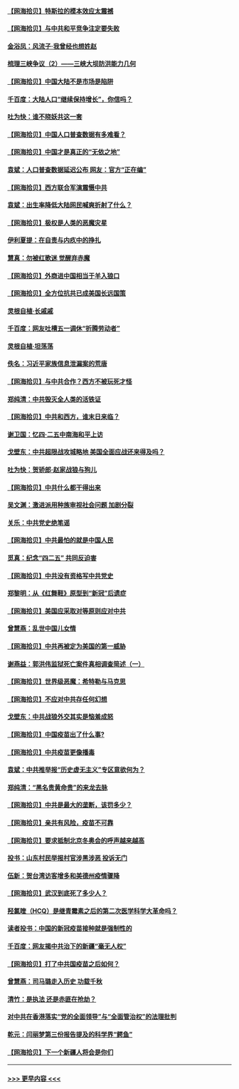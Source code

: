 #### [【网海拾贝】特斯拉的模本效应太震撼](../pages/nsc993/n12925626.md?t=05060652) 
#### [【网海拾贝】与中共和平竞争注定要失败](../pages/nsc993/n12923326.md?t=05060652) 
#### [金浴凤：风流子‧我曾经也想姓赵](../pages/nsc993/n12920911.md?t=05060652) 
#### [梳理三峡争议（2）——三峡大坝防洪能力几何](../pages/nsc993/n12920173.md?t=05060652) 
#### [【网海拾贝】中国大陆不是市场是陷阱](../pages/nsc993/n12920143.md?t=05060652) 
#### [千百度：大陆人口“继续保持增长”，你信吗？](../pages/nsc993/n12918946.md?t=05060652) 
#### [吐为快：谁不晓妖共这一套](../pages/nsc993/n12918941.md?t=05060652) 
#### [【网海拾贝】中国人口普查数据有多难看？](../pages/nsc993/n12917822.md?t=05060652) 
#### [【网海拾贝】中国才是真正的“无依之地”](../pages/nsc993/n12915845.md?t=05060652) 
#### [袁斌：人口普查数据延迟公布 网友：官方“正在编”](../pages/nsc993/n12915748.md?t=05060652) 
#### [【网海拾贝】西方联合军演震慑中共](../pages/nsc993/n12913466.md?t=05060652) 
#### [袁斌：出生率降低大陆网民喊爽折射了什么？](../pages/nsc993/n12913365.md?t=05060652) 
#### [【网海拾贝】极权是人类的恶魔灾星](../pages/nsc993/n12910697.md?t=05060652) 
#### [伊利夏提：在自责与内疚中的挣扎](../pages/nsc993/n12910493.md?t=05060652) 
#### [慧真：勿被红歌迷 觉醒弃赤魔](../pages/nsc993/n12910485.md?t=05060652) 
#### [【网海拾贝】外商进中国相当于羊入狼口](../pages/nsc993/n12908274.md?t=05060652) 
#### [【网海拾贝】全方位抗共已成美国长远国策](../pages/nsc993/n12906878.md?t=05060652) 
#### [灵根自植‧长戚戚](../pages/nsc993/n12905585.md?t=05060652) 
#### [千百度：网友吐槽五一调休“折腾劳动者”](../pages/nsc993/n12905934.md?t=05060652) 
#### [灵根自植‧坦荡荡](../pages/nsc993/n12905562.md?t=05060652) 
#### [佚名：习近平家族信息泄漏案的荒唐](../pages/nsc993/n12904705.md?t=05060652) 
#### [【网海拾贝】与中共合作？西方不被玩死才怪](../pages/nsc993/n12903873.md?t=05060652) 
#### [郑纯清：中共毁灭全人类的活铁证](../pages/nsc993/n12903785.md?t=05060652) 
#### [【网海拾贝】中共和西方，谁末日来临？](../pages/nsc993/n12903482.md?t=05060652) 
#### [谢卫国：忆四‧二五中南海和平上访](../pages/nsc993/n12902192.md?t=05060652) 
#### [戈壁东：中共超限战攻城略地 美国全面应战还来得及吗？](../pages/nsc993/n12902297.md?t=05060652) 
#### [吐为快：贺骄郎‧赵家战狼与狗儿](../pages/nsc993/n12902280.md?t=05060652) 
#### [【网海拾贝】中共什么都干得出来](../pages/nsc993/n12897500.md?t=05060652) 
#### [吴文渊：激进派用种族审视社会问题 加剧分裂](../pages/nsc993/n12893881.md?t=05060652) 
#### [关乐：中共党史绝笔谣](../pages/nsc993/n12897270.md?t=05060652) 
#### [【网海拾贝】中共最怕的就是中国人民](../pages/nsc993/n12894705.md?t=05060652) 
#### [觅真：纪念“四二五” 共同反迫害](../pages/nsc993/n12894553.md?t=05060652) 
#### [【网海拾贝】中共没有资格写中共党史](../pages/nsc993/n12892231.md?t=05060652) 
#### [郑黎明：从《红舞鞋》原型到“新冠”后遗症](../pages/nsc993/n12890469.md?t=05060652) 
#### [【网海拾贝】美国应采取对等原则应对中共](../pages/nsc993/n12889176.md?t=05060652) 
#### [曾慧燕：乱世中国儿女情](../pages/nsc993/n12887931.md?t=05060652) 
#### [【网海拾贝】中共再被定为美国的第一威胁](../pages/nsc993/n12887580.md?t=05060652) 
#### [谢燕益：郭洪伟监狱死亡案件真相调查简述（一）](../pages/nsc993/n12885648.md?t=05060652) 
#### [【网海拾贝】世界级恶魔：希特勒与马克思](../pages/nsc993/n12884062.md?t=05060652) 
#### [【网海拾贝】不应对中共存任何幻想](../pages/nsc993/n12881460.md?t=05060652) 
#### [戈壁东：中共战狼外交其实是恼羞成怒](../pages/nsc993/n12880392.md?t=05060652) 
#### [【网海拾贝】中国疫苗出了什么事?](../pages/nsc993/n12879124.md?t=05060652) 
#### [【网海拾贝】中共疫苗更像播毒](../pages/nsc993/n12876631.md?t=05060652) 
#### [袁斌：中共推举报“历史虚无主义”专区意欲何为？](../pages/nsc993/n12876530.md?t=05060652) 
#### [郑纯清：“黑名贵黄命贵”的来龙去脉](../pages/nsc993/n12875589.md?t=05060652) 
#### [【网海拾贝】中共是最大的垄断，该罚多少？](../pages/nsc993/n12874006.md?t=05060652) 
#### [【网海拾贝】亲共有风险，疫苗不可靠](../pages/nsc993/n12872224.md?t=05060652) 
#### [【网海拾贝】要求抵制北京冬奥会的呼声越来越高](../pages/nsc993/n12868962.md?t=05060652) 
#### [投书：山东村民举报村官涉黑涉恶 投诉无门](../pages/nsc993/n12869726.md?t=05060652) 
#### [伍新：贺台湾访客增多和美德州疫情骤降](../pages/nsc993/n12865651.md?t=05060652) 
#### [【网海拾贝】武汉到底死了多少人？](../pages/nsc993/n12863707.md?t=05060652) 
#### [羟氯喹（HCQ）是继青霉素之后的第二次医学科学大革命吗？](../pages/nsc993/n12638564.md?t=05060652) 
#### [读者投书：中国的新冠疫苗接种就是强制性的](../pages/nsc993/n12859932.md?t=05060652) 
#### [千百度：网友揭中共治下的新疆“毫无人权”](../pages/nsc993/n12858385.md?t=05060652) 
#### [【网海拾贝】打了中共国疫苗之后如何？](../pages/nsc993/n12857866.md?t=05060652) 
#### [曾慧燕：司马璐走入历史 功载千秋](../pages/nsc993/n12856996.md?t=05060652) 
#### [清竹：是执法 还是赤匪在抢劫？](../pages/nsc993/n12856952.md?t=05060652) 
#### [对中共在香港落实“党的全面领导”与“全面管治权”的法理批判](../pages/nsc993/n12856929.md?t=05060652) 
#### [乾元：闫丽梦第三份报告提及的科学界“鳄鱼”](../pages/nsc993/n12855985.md?t=05060652) 
#### [【网海拾贝】下一个新疆人将会是你们](../pages/nsc993/n12855864.md?t=05060652) 

----
#### [ >>> 更早内容 <<< ](../indexes/nsc993-earlier.md)
